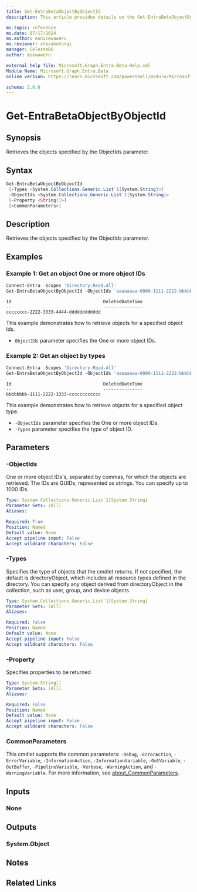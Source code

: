 ```yaml
---
title: Get-EntraBetaObjectByObjectId
description: This article provides details on the Get-EntraBetaObjectByObjectId.

ms.topic: reference
ms.date: 07/17/2024
ms.author: eunicewaweru
ms.reviewer: stevemutungi
manager: CelesteDG
author: msewaweru

external help file: Microsoft.Graph.Entra.Beta-Help.xml
Module Name: Microsoft.Graph.Entra.Beta
online version: https://learn.microsoft.com/powershell/module/Microsoft.Graph.Entra.Beta/Get-EntraBetaObjectByObjectId

schema: 2.0.0
---
```


# Get-EntraBetaObjectByObjectId

## Synopsis

Retrieves the objects specified by the ObjectIds parameter.

## Syntax

```powershell
Get-EntraBetaObjectByObjectId
 [-Types <System.Collections.Generic.List`1[System.String]>]
 -ObjectIds <System.Collections.Generic.List`1[System.String]>
 [-Property <String[]>]
 [<CommonParameters>]
```

## Description

Retrieves the objects specified by the ObjectIds parameter.

## Examples

### Example 1: Get an object One or more object IDs

```powershell
Connect-Entra -Scopes 'Directory.Read.All'
Get-EntraBetaObjectByObjectId -ObjectIds 'aaaaaaaa-0000-1111-2222-bbbbbbbbbbbb', 'bbbbbbbb-1111-2222-3333-cccccccccccc'
```

```Output
Id                                   DeletedDateTime
--                                   ---------------
cccccccc-2222-3333-4444-dddddddddddd
```

 This example demonstrates how to retrieve objects for a specified object Ids.

- `ObjectIds` parameter specifies the One or more object IDs.

### Example 2: Get an object by types

```powershell
Connect-Entra -Scopes 'Directory.Read.All'
Get-EntraBetaObjectByObjectId -ObjectIds 'aaaaaaaa-0000-1111-2222-bbbbbbbbbbbb' -Types User
```

```Output
Id                                   DeletedDateTime
--                                   ---------------
bbbbbbbb-1111-2222-3333-cccccccccccc
```

This example demonstrates how to retrieve objects for a specified object type.

- `-ObjectIds` parameter specifies the One or more object IDs.
- `-Types` parameter specifies the type of object ID.

## Parameters

### -ObjectIds

One or more object IDs's, separated by commas, for which the objects are retrieved. The IDs are GUIDs, represented as strings. You can specify up to 1000 IDs.

```yaml
Type: System.Collections.Generic.List`1[System.String]
Parameter Sets: (All)
Aliases:

Required: True
Position: Named
Default value: None
Accept pipeline input: False
Accept wildcard characters: False
```

### -Types

Specifies the type of objects that the cmdlet returns. If not specified, the default is directoryObject, which includes all resource types defined in the directory. You can specify any object derived from directoryObject in the collection, such as user, group, and device objects.

```yaml
Type: System.Collections.Generic.List`1[System.String]
Parameter Sets: (All)
Aliases:

Required: False
Position: Named
Default value: None
Accept pipeline input: False
Accept wildcard characters: False
```

### -Property

Specifies properties to be returned

```yaml
Type: System.String[]
Parameter Sets: (All)
Aliases:

Required: False
Position: Named
Default value: None
Accept pipeline input: False
Accept wildcard characters: False
```

### CommonParameters

This cmdlet supports the common parameters: `-Debug`, `-ErrorAction`, `-ErrorVariable`, `-InformationAction`, `-InformationVariable`, `-OutVariable`, `-OutBuffer`, `-PipelineVariable`, `-Verbose`, `-WarningAction`, and `-WarningVariable`. For more information, see [about_CommonParameters](https://go.microsoft.com/fwlink/?LinkID=113216).

## Inputs

### None

## Outputs

### System.Object

## Notes

## Related Links
